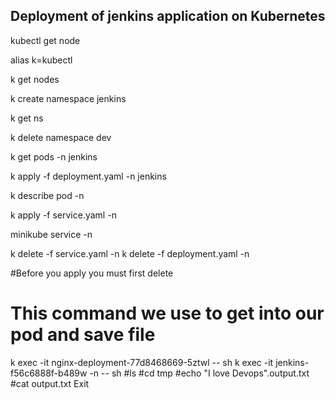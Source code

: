 ## Deployment of jenkins application on Kubernetes
kubectl get node

alias k=kubectl

k get nodes

k create namespace jenkins

k get ns

k delete namespace dev

k get pods -n jenkins

k apply -f deployment.yaml -n jenkins

k describe pod <pod name> -n <namespace>

k apply -f service.yaml -n <namespace>

minikube service <servicename> -n <namespace>

k delete -f service.yaml -n <namespace>
k delete -f deployment.yaml -n <namespace>

#Before you apply you must first delete
# This command we use to get into our pod and save file
 k exec -it nginx-deployment-77d8468669-5ztwl -- sh
k exec -it jenkins-f56c6888f-b489w -n <podname> -- sh
#ls
#cd tmp
#echo "I love Devops".output.txt
#cat output.txt
Exit